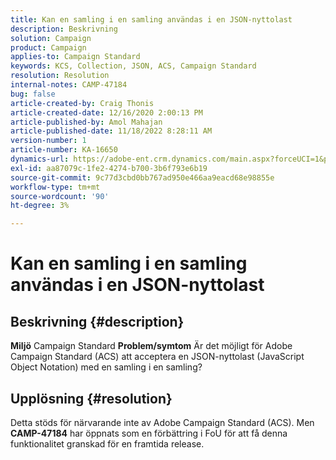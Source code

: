 ```yaml
---
title: Kan en samling i en samling användas i en JSON-nyttolast
description: Beskrivning
solution: Campaign
product: Campaign
applies-to: Campaign Standard
keywords: KCS, Collection, JSON, ACS, Campaign Standard
resolution: Resolution
internal-notes: CAMP-47184
bug: false
article-created-by: Craig Thonis
article-created-date: 12/16/2020 2:00:13 PM
article-published-by: Amol Mahajan
article-published-date: 11/18/2022 8:28:11 AM
version-number: 1
article-number: KA-16650
dynamics-url: https://adobe-ent.crm.dynamics.com/main.aspx?forceUCI=1&pagetype=entityrecord&etn=knowledgearticle&id=427fb3fd-a63f-eb11-a813-000d3a3038a2
exl-id: aa87079c-1fe2-4274-b700-3b6f793e6b19
source-git-commit: 9c77d3cbd0bb767ad950e466aa9eacd68e98855e
workflow-type: tm+mt
source-wordcount: '90'
ht-degree: 3%

---
```


# Kan en samling i en samling användas i en JSON-nyttolast

## Beskrivning {#description}

<b>Miljö</b>
Campaign Standard
<b>Problem/symtom</b>
Är det möjligt för Adobe Campaign Standard (ACS) att acceptera en JSON-nyttolast (JavaScript Object Notation) med en samling i en samling?


## Upplösning {#resolution}


Detta stöds för närvarande inte av Adobe Campaign Standard (ACS). Men <b>CAMP-47184</b> har öppnats som en förbättring i FoU för att få denna funktionalitet granskad för en framtida release.
